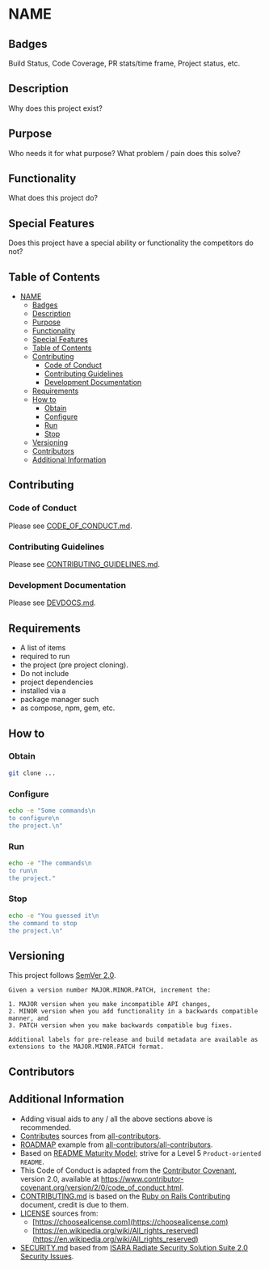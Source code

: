 # NAME

## Badges

Build Status, Code Coverage, PR stats/time frame, Project status, etc.

## Description

Why does this project exist?

## Purpose

Who needs it for what purpose? What problem / pain does this solve?

## Functionality

What does this project do?

## Special Features

Does this project have a special ability or functionality the competitors do not?

## Table of Contents

- [NAME](#name)
  - [Badges](#badges)
  - [Description](#description)
  - [Purpose](#purpose)
  - [Functionality](#functionality)
  - [Special Features](#special-features)
  - [Table of Contents](#table-of-contents)
  - [Contributing](#contributing)
    - [Code of Conduct](#code-of-conduct)
    - [Contributing Guidelines](#contributing-guidelines)
    - [Development Documentation](#development-documentation)
  - [Requirements](#requirements)
  - [How to](#how-to)
    - [Obtain](#obtain)
    - [Configure](#configure)
    - [Run](#run)
    - [Stop](#stop)
  - [Versioning](#versioning)
  - [Contributors](#contributors)
  - [Additional Information](#additional-information)

## Contributing

### Code of Conduct

Please see [CODE_OF_CONDUCT.md](./CODE_OF_CONDUCT.md).

### Contributing Guidelines

Please see [CONTRIBUTING_GUIDELINES.md](./CONTRIBUTING_GUIDELINES.md).

### Development Documentation

Please see [DEVDOCS.md](./DEVDOCS.md).

## Requirements

- A list of items
- required to run
- the project (pre project cloning).
- Do not include
- project dependencies
- installed via a
- package manager such
- as compose, npm, gem, etc.

## How to

### Obtain

```sh
git clone ...
```

### Configure

```sh
echo -e "Some commands\n
to configure\n
the project.\n"
```

### Run

```sh
echo -e "The commands\n
to run\n
the project."
```

### Stop

```sh
echo -e "You guessed it\n
the command to stop
the project.\n"
```

## Versioning

This project follows [SemVer 2.0](https://semver.org/).

```quote
Given a version number MAJOR.MINOR.PATCH, increment the:

1. MAJOR version when you make incompatible API changes,
2. MINOR version when you add functionality in a backwards compatible manner, and
3. PATCH version when you make backwards compatible bug fixes.

Additional labels for pre-release and build metadata are available as extensions to the MAJOR.MINOR.PATCH format.
```

## Contributors

## Additional Information

- Adding visual aids to any / all the above sections above is recommended.
- [Contributes](##Contributors) sources from [all-contributors](https://github.com/all-contributors/all-contributors).
- [ROADMAP](./ROADMAP.md) example from [all-contributors/all-contributors](https://github.com/all-contributors/all-contributors/blob/master/MAINTAINERS.md).
- Based on [README Maturity Model](https://github.com/LappleApple/feedmereadmes/blob/master/README-maturity-model.md); strive for a Level 5 `Product-oriented README`.
- This Code of Conduct is adapted from the [Contributor Covenant](https://www.contributor-covenant.org), version 2.0, available at https://www.contributor-covenant.org/version/2/0/code_of_conduct.html.
- [CONTRIBUTING.md](./CONTRIBUTING.md) is based on the [Ruby on Rails Contributing](https://github.com/rails/rails/blob/master/CONTRIBUTING.md) document, credit is due to them.
- [LICENSE](./LICENSE.md) sources from:
  - [https://choosealicense.com](https://choosealicense.com)
  - [https://en.wikipedia.org/wiki/All_rights_reserved](https://en.wikipedia.org/wiki/All_rights_reserved)
- [SECURITY.md](./SECURITY.md) based from [ISARA Radiate Security Solution Suite 2.0 Security Issues](https://github.com/isaracorp/Toolkit-Samples/edit/master/SECURITY.md).
